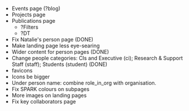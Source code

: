 * Events page (?blog)
* Projects page
* Publications page
    * ?Filters
    * ?DT
* Fix Natalie's person page (DONE)
* Make landing page less eye-searing
* Wider content for person pages (DONE)
* Change people categories: CIs and Executive (ci); Research & Support Staff (staff); Students (student) (DONE)
* favicons
* Icons be bigger
* Under person name: combine role_in_org with organisation.
* Fix SPARK colours on subpages
* More images on landing pages
* Fix key collaborators page